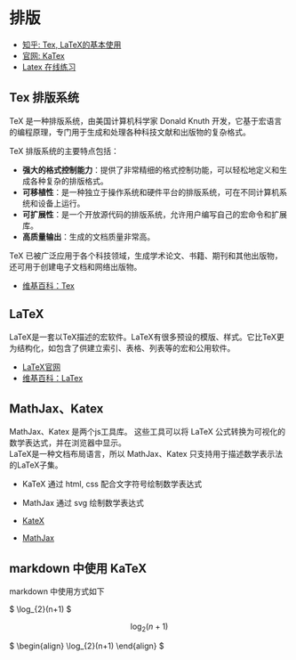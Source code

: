 
# 排版

- [知乎: Tex, LaTeX的基本使用](https://zhuanlan.zhihu.com/p/496078810)
- [官网: KaTex](https://katex.org/docs/supported)
- [Latex 在线练习](https://pipeak.share4y.cn/offline-practice)

## Tex 排版系统
TeX 是一种排版系统，由美国计算机科学家 Donald Knuth 开发，它基于宏语言的编程原理，专门用于生成和处理各种科技文献和出版物的复杂格式。

TeX 排版系统的主要特点包括：
- **强大的格式控制能力**：提供了非常精细的格式控制功能，可以轻松地定义和生成各种复杂的排版格式。
- **可移植性**：是一种独立于操作系统和硬件平台的排版系统，可在不同计算机系统和设备上运行。
- **可扩展性**：是一个开放源代码的排版系统，允许用户编写自己的宏命令和扩展库。
- **高质量输出**：生成的文档质量非常高。

TeX 已被广泛应用于各个科技领域，生成学术论文、书籍、期刊和其他出版物，还可用于创建电子文档和网络出版物。

- [维基百科：Tex](https://zh.wikipedia.org/wiki/TeX)


## LaTeX
LaTeX是一套以TeX描述的宏软件。LaTeX有很多预设的模版、样式。它比TeX更为结构化，如包含了供建立索引、表格、列表等的宏和公用软件。

- [LaTeX官网](https://www.latex-project.org/about/)
- [维基百科：LaTex](https://zh.wikipedia.org/wiki/LaTeX)

## MathJax、Katex
MathJax、Katex 是两个js工具库。 这些工具可以将 LaTeX 公式转换为可视化的数学表达式，并在浏览器中显示。   
LaTeX是一种文档布局语言，所以 MathJax、Katex 只支持用于描述数学表示法的LaTeX子集。

- KaTeX 通过 html, css 配合文字符号绘制数学表达式
- MathJax 通过 svg 绘制数学表达式

- [KateX](https://katex.org/)    
- [MathJax](https://www.mathjax.org/#features)


## markdown 中使用 KaTeX
markdown 中使用方式如下

$ \log_{2}(n+1) $

$$
\log_{2}(n+1)
$$

$ 
\begin{align} 
  \log_{2}(n+1)
\end{align} 
$ 


